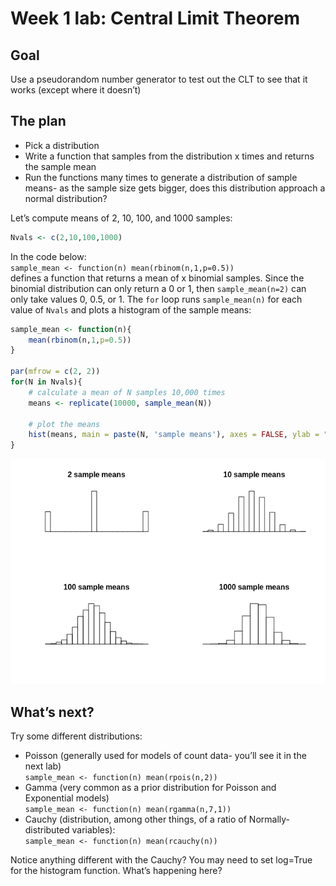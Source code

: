 Week 1 lab: Central Limit Theorem
================

## Goal

Use a pseudorandom number generator to test out the CLT to see that it
works (except where it doesn’t)

## The plan

  - Pick a distribution  
  - Write a function that samples from the distribution x times and
    returns the sample mean  
  - Run the functions many times to generate a distribution of sample
    means- as the sample size gets bigger, does this distribution
    approach a normal distribution?

Let’s compute means of 2, 10, 100, and 1000 samples:

``` r
Nvals <- c(2,10,100,1000)
```

In the code below:  
`sample_mean <- function(n) mean(rbinom(n,1,p=0.5))`  
defines a function that returns a mean of x binomial samples. Since the
binomial distribution can only return a 0 or 1, then `sample_mean(n=2)`
can only take values 0, 0.5, or 1. The `for` loop runs `sample_mean(n)`
for each value of `Nvals` and plots a histogram of the sample means:

``` r
sample_mean <- function(n){
    mean(rbinom(n,1,p=0.5))
}

par(mfrow = c(2, 2))
for(N in Nvals){
    # calculate a mean of N samples 10,000 times
    means <- replicate(10000, sample_mean(N))
    
    # plot the means
    hist(means, main = paste(N, 'sample means'), axes = FALSE, ylab = "", xlab = "")
}
```

![](01a_Central_Limit_Theorem_files/figure-gfm/plot-sample-means-1.png)<!-- -->

## What’s next?

Try some different distributions:

  - Poisson (generally used for models of count data- you’ll see it in
    the next lab)  
    `sample_mean <- function(n) mean(rpois(n,2))`  
  - Gamma (very common as a prior distribution for Poisson and
    Exponential models)  
    `sample_mean <- function(n) mean(rgamma(n,7,1))`  
  - Cauchy (distribution, among other things, of a ratio of
    Normally-distributed variables):  
    `sample_mean <- function(n) mean(rcauchy(n))`

Notice anything different with the Cauchy? You may need to set log=True
for the histogram function. What’s happening here?
